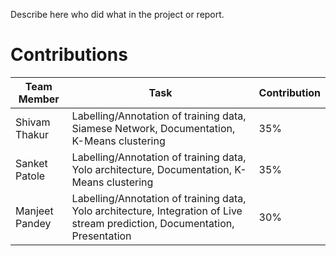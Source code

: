 Describe here who did what in the project or report.

# Contributions

| Team Member | Task | Contribution |
| ----------- | ------ | ------------ |
| Shivam Thakur | Labelling/Annotation of training data, Siamese Network, Documentation, K-Means clustering | 35% |
| Sanket Patole | Labelling/Annotation of training data, Yolo architecture, Documentation, K-Means clustering | 35% |
| Manjeet Pandey | Labelling/Annotation of training data, Yolo architecture, Integration of Live stream prediction, Documentation, Presentation | 30% |
